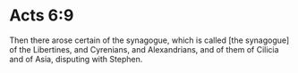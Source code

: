 # Acts 6:9

Then there arose certain of the synagogue, which is called [the synagogue] of the Libertines, and Cyrenians, and Alexandrians, and of them of Cilicia and of Asia, disputing with Stephen.